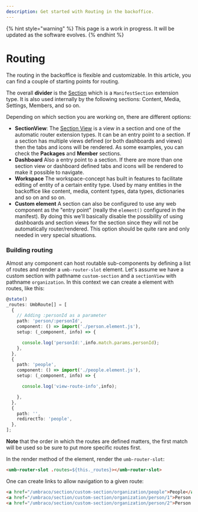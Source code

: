 ```yaml
---
description: Get started with Routing in the backoffice.
---
```


{% hint style="warning" %}
This page is a work in progress. It will be updated as the software evolves.
{% endhint %}

# Routing
The routing in the backoffice is flexible and customizable. In this article, you can find a couple of starting points for routing.

The overall **divider** is the [Section](extension-types/sections-and-trees/README.md) which is a `ManifestSection` extension type. It is also used internally by the following sections: Content, Media, Settings, Members, and so on. 

Depending on which section you are working on, there are different options:

* **SectionView**: The [Section View](extension-types/sections-and-trees/section-view.md) is a view in a section and one of the automatic router extension types. It can be an entry point to a section. If a section has multiple views defined (or both dashboards and views) then the tabs and icons will be rendered. As some examples, you can check the **Packages** and **Member** sections.
* **Dashboard** Also a entry point to a section. If there are more than one section view or dashboard defined tabs and icons will be rendered to make it possible to navigate.
* **Workspace** The workspace-concept has built in features to facilitate editing of entity of a certain entity type. Used by many entities in the backoffice like content, media, content types, data types, dictionaries and so on and so on.
* **Custom element** A section can also be configured to use any web component as the "entry point" (really the `element()` configured in the manifest). By doing this we'll basically disable the possibility of using dashboards and section views for the section since they will not be automatically router/rendered. This option should be quite rare and only needed in very special situations.

### Building routing
Almost any component can host routable sub-components by defining a list of routes and render a `umb-router-slot` element. Let's assume we have a custom section with pathname `custom-section` and a `sectionView` with pathname `organization`. In this context we can create a element with routes, like this:

```typescript
@state()
_routes: UmbRoute[] = [
  {
    // Adding :personId as a parameter
    path: 'person/:personId',
    component: () => import('./person.element.js'),
    setup: (_component, info) => {

      console.log('personId:',info.match.params.personId);
    },
  },
  {
    path: 'people',
    component: () => import('./people.element.js'),
    setup: (_component, info) => {

      console.log('view-route-info',info);

    },
  },
  {
    path: '',
    redirectTo: 'people',
  },
];
```
**Note** that the order in which the routes are defined matters, the first match will be used so be sure to put more specific routes first. 

In the render method of the element, render the `umb-router-slot`:

```html
<umb-router-slot .routes=${this._routes}></umb-router-slot> 
```

One can create links to allow navigation to a given route:

```html
<a href="/umbraco/section/custom-section/organization/people">People</a>
<a href="/umbraco/section/custom-section/organization/person/1">Person 1</a>
<a href="/umbraco/section/custom-section/organization/person/2">Person 2</a>
```